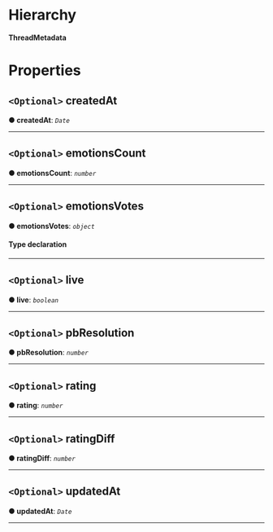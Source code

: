 

# Hierarchy

**ThreadMetadata**

# Properties

<a id="createdat"></a>

## `<Optional>` createdAt

**● createdAt**: *`Date`*

___
<a id="emotionscount"></a>

## `<Optional>` emotionsCount

**● emotionsCount**: *`number`*

___
<a id="emotionsvotes"></a>

## `<Optional>` emotionsVotes

**● emotionsVotes**: *`object`*

#### Type declaration

[key: `string`]: `number`

___
<a id="live"></a>

## `<Optional>` live

**● live**: *`boolean`*

___
<a id="pbresolution"></a>

## `<Optional>` pbResolution

**● pbResolution**: *`number`*

___
<a id="rating"></a>

## `<Optional>` rating

**● rating**: *`number`*

___
<a id="ratingdiff"></a>

## `<Optional>` ratingDiff

**● ratingDiff**: *`number`*

___
<a id="updatedat"></a>

## `<Optional>` updatedAt

**● updatedAt**: *`Date`*

___

